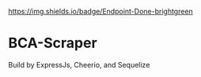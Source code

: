 https://img.shields.io/badge/Endpoint-Done-brightgreen

# BCA-Scraper
Build by ExpressJs, Cheerio, and Sequelize
